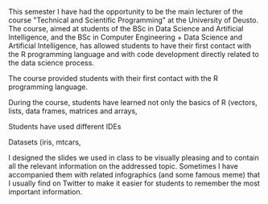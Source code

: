 This semester I have had the opportunity to be the main lecturer of the course "Technical and Scientific Programming" at the University of Deusto. The course, aimed at students of the BSc in Data Science and Artificial Intelligence, and the BSc in Computer Engineering + Data Science and Artificial Intelligence, has allowed students to have their first contact with the R programming language and with code development directly related to the data science process.

The course provided students with their first contact with the R programming language. 

During the course, students have learned not only the basics of R (vectors, lists, data frames, matrices and arrays, 

Students have used different IDEs

Datasets (iris, mtcars, 

I designed the slides we used in class to be visually pleasing and to contain all the relevant information on the addressed topic. Sometimes I have accompanied them with related infographics (and some famous meme) that I usually find on Twitter to make it easier for students to remember the most important information.